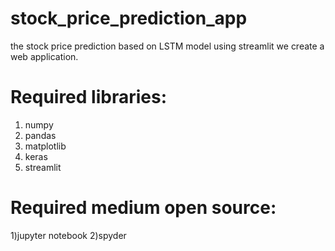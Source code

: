# stock_price_prediction_app
the stock price prediction based on LSTM model using streamlit we create a web application.
# Required libraries:
1) numpy
2) pandas
3) matplotlib
4) keras
5) streamlit
# Required medium open source:
1)jupyter notebook
2)spyder




 
